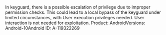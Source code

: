 In keyguard, there is a possible escalation of privilege due to improper permission checks. This could lead to a local bypass of the keyguard under limited circumstances, with User execution privileges needed. User interaction is not needed for exploitation. Product: AndroidVersions: Android-10Android ID: A-119322269